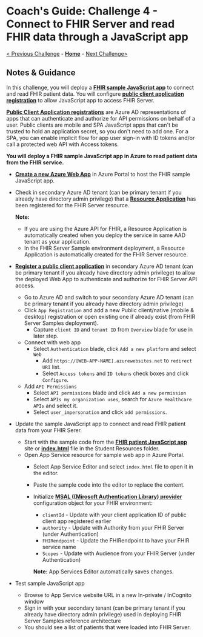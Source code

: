 # Coach's Guide: Challenge 4 - Connect to FHIR Server and read FHIR data through a JavaScript app

[< Previous Challenge](./Solution03.md) - **[Home](./readme.md)** - [Next Challenge>](./Solution05.md)

## Notes & Guidance

In this challenge, you will deploy a **[FHIR sample JavaScript app](https://docs.microsoft.com/en-us/azure/healthcare-apis/tutorial-web-app-write-web-app)** to connect and read FHIR patient data.  You will configure **[public client application registration](https://docs.microsoft.com/en-us/azure/healthcare-apis/register-public-azure-ad-client-app)** to allow JavaScript app to access FHIR Server.

**[Public Client Application registrations](https://docs.microsoft.com/en-us/azure/healthcare-apis/register-public-azure-ad-client-app)** are Azure AD representations of apps that can authenticate and authorize for API permissions on behalf of a user. Public clients are mobile and SPA JavaScript apps that can't be trusted to hold an application secret, so you don't need to add one.  For a SPA, you can enable implicit flow for app user sign-in with ID tokens and/or call a protected web API with Access tokens.

**You will deploy a FHIR sample JavaScript app in Azure to read patient data from the FHIR service.**
- **[Create a new Azure Web App](https://docs.microsoft.com/en-us/azure/healthcare-apis/tutorial-web-app-write-web-app#create-web-application)** in Azure Portal to host the FHIR sample JavaScript app.
- Check in secondary Azure AD tenant (can be primary tenant if you already have directory admin privilege) that a **[Resource Application](https://docs.microsoft.com/en-us/azure/healthcare-apis/register-resource-azure-ad-client-app)** has been registered for the FHIR Server resource.

    **Note:** 
    - If you are using the Azure API for FHIR, a Resource Application is automatically created when you deploy the service in same AAD tenant as your application.
    - In the FHIR Server Sample environment deployment, a Resource Application is automatically created for the FHIR Server resource.

- **[Register a public client application](https://docs.microsoft.com/en-us/azure/healthcare-apis/tutorial-web-app-public-app-reg)** in secondary Azure AD tenant (can be primary tenant if you already have directory admin privilege) to allow the deployed Web App to authenticate and authorize for FHIR Server API access.
  - Go to Azure AD and switch to your secondary Azure AD tenant (can be primary tenant if you already have directory admin privilege)
  - Click `App Registration` and add a new Public client/native (mobile & desktop) registration or open existing one if already exist (from FHIR Server Samples deployment).
    - Capture `client ID` and `tenant ID` from `Overview` blade for use in later step.
  - Connect with web app
    - Select `Authentication` blade, click `Add a new platform` and select `Web`
      - Add `https://[WEB-APP-NAME].azurewebsites.net` to `redirect URI` list.
      - Select `Access tokens` and `ID tokens` check boxes and click `Configure`.
  - Add `API Permissions`
    - Select `API permissions` blade and click `Add a new permission`
    - Select `APIs my organization uses`, search for `Azure Healthcare APIs` and select it.
    - Select `user_impersonation` and click `add permissions`.
- Update the sample JavaScript app to connect and read FHIR patient data from your FHIR Serer.
  - Start with the sample code from the **[FHIR patient JavaScript app](https://docs.microsoft.com/en-us/azure/healthcare-apis/tutorial-web-app-write-web-app)** site or **[index.html](../Student/Resources/JavaScript-Sample/index.html)** file in the Student Resources folder. 
  - Open App Service resource for sample web app in Azure Portal.
    - Select App Service Editor and select `index.html` file to open it in the editor.
    - Paste the sample code into the editor to replace the content.
    - Initialize **[MSAL ((Mirosoft Authentication Library) provider](https://docs.microsoft.com/en-us/graph/toolkit/providers/msal)** configuration object for your FHIR environment:
        - `clientId` - Update with your client application ID of public client app registered earlier
        - `authority` - Update with Authority from your FHIR Server (under Authentication)
        - `FHIRendpoint` - Update the FHIRendpoint to have your FHIR service name
        - `Scopes` - Update with Audience from your FHIR Server (under Authentication)
      
      **Note:** App Services Editor automatically saves changes.
- Test sample JavaScript app
  - Browse to App Service website URL in a new In-private / InCognito window
  - Sign in with your secondary tenant (can be primary tenant if you already have directory admin privilege) used in deploying FHIR Server Samples reference architecture
  - You should see a list of patients that were loaded into FHIR Server.
  
